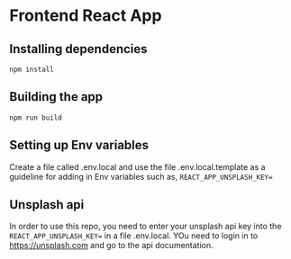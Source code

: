 # Frontend React App
## Installing dependencies
`npm install`

## Building the app
`npm run build`

## Setting up Env variables
Create a file called .env.local and use the file .env.local.template as a guideline for adding in Env variables such as, `REACT_APP_UNSPLASH_KEY=`

## Unsplash api
In order to use this repo, you need to enter your unsplash api key into the `REACT_APP_UNSPLASH_KEY=`
in a file .env.local. YOu need to login in to https://unsplash.com and go to the api documentation. 

